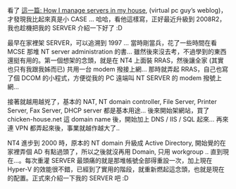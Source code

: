 看了 [這一篇: How I manage servers in my house](https://learn.microsoft.com/en-us/archive/blogs/virtual_pc_guy/how-i-manage-servers-in-my-house), (virtual pc guy’s weblog)，才發現我比起來真是小 CASE ... 哈哈，看他這樣寫，正好最近升級到 2008R2，我也趁機把我的 SERVER 介紹一下好了 :D

最早在家裡架 SERVER，可以追溯到 1997 ... 當時剛當兵，花了一些時間在看 MCSE 那堆 NT server administration 的書... 雖然後來沒去考，不過學到的東西還挺有用的。第一個想架的念頭，就是在 NT4 上面裝 RRAS，然後讓全家 (其實也只有我跟我姊而已) 共用一台 modem 撥接上網... 那時就弄起 RRAS，自己也寫了個 DCOM 的小程式，方便從我的 PC 遠端叫 NT SERVER 的 modem 撥號上網...

接著就越用越兇了，基本的 NAT, NT domain controller, File Server, Printer Server, Fax Server, DHCP server 都是基本用途... 後來開始架網站，買了 chicken-house.net 這 domain name 後，開始加上 DNS / IIS / SQL 起來... 再來連 VPN 都弄起來後，事業就越作越大了..

NT4 進步到 2000 時，原本的 NT domain 升級成 Active Directory, 開始覺的在家裡弄個 AD 有點過頭了，所以之後就沒再用 Domain, 只用 workgroup .. 直到現在...。每次重灌 SERVER 最頭痛的就是那堆帳號全部得重設一次，加上現在 Hyper-V 的效能很不錯，已經到了實用的階段，就重新燃起這念頭，也就是現在的配置。正式來介紹一下我的 SERVER 吧 :D